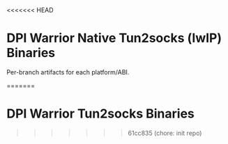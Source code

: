 <<<<<<< HEAD
# DPI Warrior Native Tun2socks (lwIP) Binaries

Per-branch artifacts for each platform/ABI.

=======
# DPI Warrior Tun2socks Binaries
>>>>>>> 61cc835 (chore: init repo)
